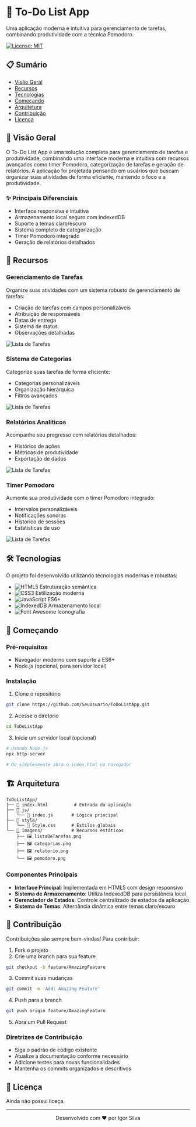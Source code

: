 # 📝 To-Do List App

Uma aplicação moderna e intuitiva para gerenciamento de tarefas, combinando produtividade com a técnica Pomodoro.

[![License: MIT](https://img.shields.io/badge/License-MIT-yellow.svg)](https://opensource.org/licenses/MIT)

## 📋 Sumário
- [Visão Geral](#-visão-geral)
- [Recursos](#-recursos)
- [Tecnologias](#-tecnologias)
- [Começando](#-começando)
- [Arquitetura](#-arquitetura)
- [Contribuição](#-contribuição)
- [Licença](#-licença)

## 🎯 Visão Geral

O To-Do List App é uma solução completa para gerenciamento de tarefas e produtividade, combinando uma interface moderna e intuitiva com recursos avançados como timer Pomodoro, categorização de tarefas e geração de relatórios. A aplicação foi projetada pensando em usuários que buscam organizar suas atividades de forma eficiente, mantendo o foco e a produtividade.

### ✨ Principais Diferenciais
- Interface responsiva e intuitiva
- Armazenamento local seguro com IndexedDB
- Suporte a temas claro/escuro
- Sistema completo de categorização
- Timer Pomodoro integrado
- Geração de relatórios detalhados

## 🚀 Recursos

### Gerenciamento de Tarefas
Organize suas atividades com um sistema robusto de gerenciamento de tarefas:
- Criação de tarefas com campos personalizáveis
- Atribuição de responsáveis
- Datas de entrega
- Sistema de status
- Observações detalhadas

![Lista de Tarefas](./Imagens/listaDeTarefas.png)

### Sistema de Categorias
Categorize suas tarefas de forma eficiente:
- Categorias personalizáveis
- Organização hierárquica
- Filtros avançados

![Lista de Tarefas](./Imagens/categorias.png)

### Relatórios Analíticos
Acompanhe seu progresso com relatórios detalhados:
- Histórico de ações
- Métricas de produtividade
- Exportação de dados

![Lista de Tarefas](./Imagens/relatorio.png)

### Timer Pomodoro
Aumente sua produtividade com o timer Pomodoro integrado:
- Intervalos personalizáveis
- Notificações sonoras
- Histórico de sessões
- Estatísticas de uso

![Lista de Tarefas](./Imagens/pomodoro.png)

## 🛠 Tecnologias

O projeto foi desenvolvido utilizando tecnologias modernas e robustas:

- ![HTML5](https://img.shields.io/badge/HTML5-E34F26?style=flat&logo=html5&logoColor=white) Estruturação semântica
- ![CSS3](https://img.shields.io/badge/CSS3-1572B6?style=flat&logo=css3&logoColor=white) Estilização moderna
- ![JavaScript](https://img.shields.io/badge/JavaScript-F7DF1E?style=flat&logo=javascript&logoColor=black) ES6+
- ![IndexedDB](https://img.shields.io/badge/IndexedDB-2C2D72?style=flat&logo=sqlite&logoColor=white) Armazenamento local
- ![Font Awesome](https://img.shields.io/badge/Font_Awesome-339AF0?style=flat&logo=fontawesome&logoColor=white) Iconografia

## 🚦 Começando

### Pré-requisitos
- Navegador moderno com suporte a ES6+
- Node.js (opcional, para servidor local)

### Instalação

1. Clone o repositório
```bash
git clone https://github.com/SeuUsuario/ToDoListApp.git
```

2. Acesse o diretório
```bash
cd ToDoListApp
```

3. Inicie um servidor local (opcional)
```bash
# Usando Node.js
npx http-server

# Ou simplesmente abra o index.html no navegador
```

## 🏗 Arquitetura

```
ToDoListApp/
├── 📄 index.html          # Entrada da aplicação
├── 📂 js/
│   └── 📜 index.js       # Lógica principal
├── 📂 style/
│   └── 📜 Style.css      # Estilos globais
└── 📂 Imagens/           # Recursos estáticos
    ├── 🖼️ listaDeTarefas.png
    ├── 🖼️ categorias.png
    ├── 🖼️ relatorio.png
    └── 🖼️ pomodoro.png
```

### Componentes Principais

- **Interface Principal**: Implementada em HTML5 com design responsivo
- **Sistema de Armazenamento**: Utiliza IndexedDB para persistência local
- **Gerenciador de Estados**: Controle centralizado de estados da aplicação
- **Sistema de Temas**: Alternância dinâmica entre temas claro/escuro

## 👥 Contribuição

Contribuições são sempre bem-vindas! Para contribuir:

1. Fork o projeto
2. Crie uma branch para sua feature
```bash
git checkout -b feature/AmazingFeature
```
3. Commit suas mudanças
```bash
git commit -m 'Add: Amazing Feature'
```
4. Push para a branch
```bash
git push origin feature/AmazingFeature
```
5. Abra um Pull Request

### Diretrizes de Contribuição
- Siga o padrão de código existente
- Atualize a documentação conforme necessário
- Adicione testes para novas funcionalidades
- Mantenha os commits organizados e descritivos

## 📄 Licença

Ainda não possui liceça.

---

<p align="center">
  Desenvolvido com ❤️ por Igor Silva
</p>